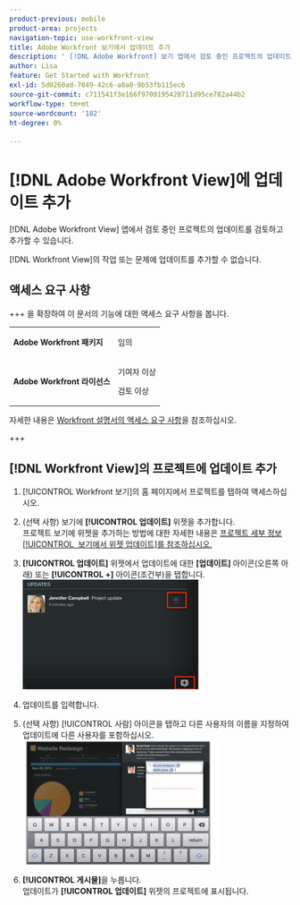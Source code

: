 ```yaml
---
product-previous: mobile
product-area: projects
navigation-topic: use-workfront-view
title: Adobe Workfront 보기에서 업데이트 추가
description: ' [!DNL Adobe Workfront] 보기 앱에서 검토 중인 프로젝트의 업데이트를 검토하고 추가할 수 있습니다.'
author: Lisa
feature: Get Started with Workfront
exl-id: 5d0260ad-7049-42c6-a8a0-9b53fb115ec6
source-git-commit: c711541f3e166f9700195420711d95ce782a44b2
workflow-type: tm+mt
source-wordcount: '182'
ht-degree: 0%

---
```


# [!DNL Adobe Workfront View]에 업데이트 추가

[!DNL Adobe Workfront View] 앱에서 검토 중인 프로젝트의 업데이트를 검토하고 추가할 수 있습니다.

[!DNL Workfront View]의 작업 또는 문제에 업데이트를 추가할 수 없습니다.

## 액세스 요구 사항

+++ 을 확장하여 이 문서의 기능에 대한 액세스 요구 사항을 봅니다.

<table style="table-layout:auto"> 
 <col> 
 </col> 
 <col> 
 </col> 
 <tbody> 
  <tr> 
   <td role="rowheader"><strong>Adobe Workfront 패키지</strong></td> 
   <td> <p>임의</p> </td> 
  </tr> 
  <tr> 
   <td role="rowheader"><strong>Adobe Workfront 라이선스</strong></td> 
   <td> 
   <p>기여자 이상</p>
   <p>검토 이상</p> </td> 
  </tr> 
 </tbody> 
</table>

자세한 내용은 [Workfront 설명서의 액세스 요구 사항](/help/quicksilver/administration-and-setup/add-users/access-levels-and-object-permissions/access-level-requirements-in-documentation.md)을 참조하십시오.

+++

## [!DNL Workfront View]의 프로젝트에 업데이트 추가

1. [!UICONTROL Workfront 보기]의 홈 페이지에서 프로젝트를 탭하여 액세스하십시오.
1. (선택 사항) 보기에 **[!UICONTROL 업데이트]** 위젯을 추가합니다.\
   프로젝트 보기에 위젯을 추가하는 방법에 대한 자세한 내용은 [프로젝트 세부 정보[!UICONTROL &#x200B; 보기에서 위젯 업데이트]를 참조하십시오.](../../../workfront-basics/mobile-apps/using-workfront-view/update-widgets-in-workfront-view.md)

1. **[!UICONTROL 업데이트]** 위젯에서 업데이트에 대한 **[업데이트]** 아이콘(오른쪽 아래) 또는 **[!UICONTROL +]** 아이콘(조건부)을 탭합니다.\
   ![[!DNL workfront_view_updates_icon].png](assets/workfront-view-updates-icon-315x196.png)

1. 업데이트를 입력합니다.
1. (선택 사항) [!UICONTROL 사람] 아이콘을 탭하고 다른 사용자의 이름을 지정하여 업데이트에 다른 사용자를 포함하십시오.\
   ![모바일 앱의 업데이트](assets/screen-shot-2014-002-21-at-2.57.44-pm-350x222.png)

1. **[!UICONTROL 게시물]**&#x200B;을 누릅니다.\
   업데이트가 **[!UICONTROL 업데이트]** 위젯의 프로젝트에 표시됩니다.
